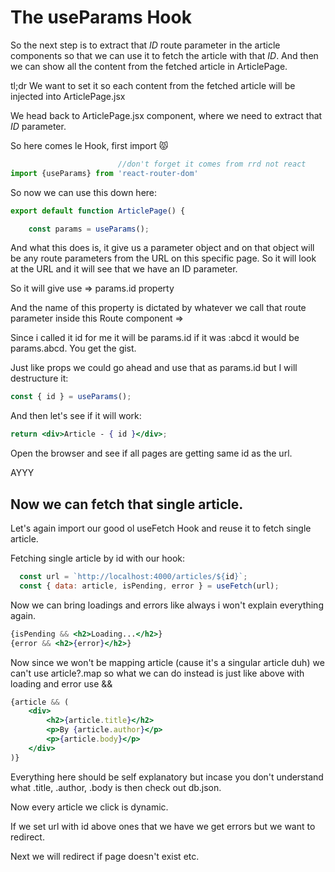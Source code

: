 # The useParams Hook

So the next step is to extract that _ID_ route parameter in the article components so that we can use it to fetch the article with that _ID_. And then we can show all the content from the fetched article in ArticlePage.

tl;dr We want to set it so each content from the fetched article will be injected into ArticlePage.jsx

We head back to ArticlePage.jsx component, where we need to extract that _ID_ parameter.

So here comes le Hook, first import 😾

```jsx
                        //don't forget it comes from rrd not react
import {useParams} from 'react-router-dom'
```

So now we can use this down here:

```jsx
export default function ArticlePage() {

    const params = useParams();
```

And what this does is, it give us a parameter object and on that object will be any route parameters from the URL on this specific page. So it will look at the URL and it will see that we have an ID parameter.

So it will give use => params.id property

And the name of this property is dictated by whatever we call that route parameter inside this Route component =>  <Route path="/articles/:id">

Since i called it id for me it will be params.id if it was :abcd it would be params.abcd. You get the gist.

Just like props we could go ahead and use that as params.id but I will destructure it:

```jsx
const { id } = useParams();
```

And then let's see if it will work:

```jsx
return <div>Article - { id }</div>;
```

Open the browser and see if all pages are getting same id as the url.


AYYY

## Now we can fetch that single article.

Let's again import our good ol useFetch Hook and reuse it to fetch single article.

Fetching single article by id with our hook:

```jsx
  const url = `http://localhost:4000/articles/${id}`;
  const { data: article, isPending, error } = useFetch(url);
```

Now we can bring loadings and errors like always i won't explain everything again.

```jsx
{isPending && <h2>Loading...</h2>} 
{error && <h2>{error}</h2>}
```

Now since we won't be mapping article (cause it's a singular article duh) we can't use article?.map so what we can do instead is just like above with loading and error use &&

```jsx
{article && (
    <div>
        <h2>{article.title}</h2>
        <p>By {article.author}</p>
        <p>{article.body}</p>
    </div>
)}
```

Everything here should be self explanatory but incase you don't understand what .title, .author, .body is then check out db.json.

Now every article we click is dynamic.

If we set url with id above ones that we have we get errors but we want to redirect.

Next we will redirect if page doesn't exist etc.